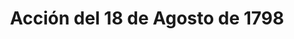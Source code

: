 ﻿---
title: "Acción del 18 de Agosto de 1798"
permalink: periodes_729.html
layout: periode
dataInici: 1798-08-18
sidebar: periodes
pares:
  - 368:
    title: "Guerras revolucionarias francesas"
    dataInici: "(1792-04-20)"
    dataFi: "(1802-03-25)"

fills:
jocsPrincipals:
jocsEscenaris:
jocsEpoca:
  - title: "Flying Colors"
    bggId: 8730
    escenari: "Goza de Candia"
    dataInici: 
    dataFi: 

jocsEpocaEscenaris:
---

